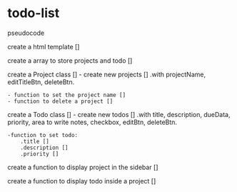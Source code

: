 # todo-list

pseudocode

create a html template []

create a array to store projects and todo []


create a Project class []
    - create new projects []
        .with projectName, editTitleBtn, deleteBtn.

    - function to set the project name []
    - function to delete a project []


create a Todo class []
    - create new todos []
        .with title, description, dueData, priority, area to write notes, checkbox, editBtn, deleteBtn.

    -function to set todo:
        .title []
        .description []
        .priority []

create a function to display project in the sidebar []

create a function to display todo inside a project []
